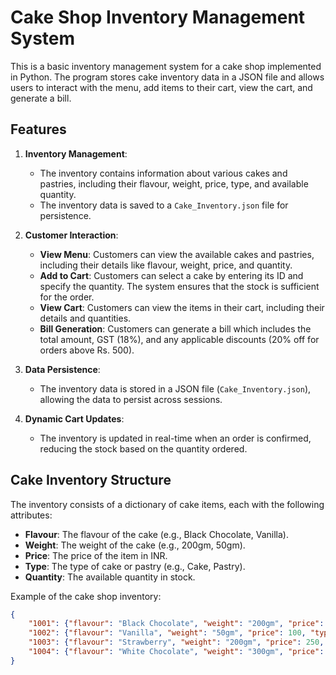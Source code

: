 # Cake Shop Inventory Management System

This is a basic inventory management system for a cake shop implemented in Python. The program stores cake inventory data in a JSON file and allows users to interact with the menu, add items to their cart, view the cart, and generate a bill.

## Features

1. **Inventory Management**: 
   - The inventory contains information about various cakes and pastries, including their flavour, weight, price, type, and available quantity.
   - The inventory data is saved to a `Cake_Inventory.json` file for persistence.

2. **Customer Interaction**: 
   - **View Menu**: Customers can view the available cakes and pastries, including their details like flavour, weight, price, and quantity.
   - **Add to Cart**: Customers can select a cake by entering its ID and specify the quantity. The system ensures that the stock is sufficient for the order.
   - **View Cart**: Customers can view the items in their cart, including their details and quantities.
   - **Bill Generation**: Customers can generate a bill which includes the total amount, GST (18%), and any applicable discounts (20% off for orders above Rs. 500).

3. **Data Persistence**: 
   - The inventory data is stored in a JSON file (`Cake_Inventory.json`), allowing the data to persist across sessions.

4. **Dynamic Cart Updates**: 
   - The inventory is updated in real-time when an order is confirmed, reducing the stock based on the quantity ordered.

## Cake Inventory Structure

The inventory consists of a dictionary of cake items, each with the following attributes:

- **Flavour**: The flavour of the cake (e.g., Black Chocolate, Vanilla).
- **Weight**: The weight of the cake (e.g., 200gm, 50gm).
- **Price**: The price of the item in INR.
- **Type**: The type of cake or pastry (e.g., Cake, Pastry).
- **Quantity**: The available quantity in stock.

Example of the cake shop inventory:

```json
{
    "1001": {"flavour": "Black Chocolate", "weight": "200gm", "price": 200, "type": "Cake", "quantity": 4},
    "1002": {"flavour": "Vanilla", "weight": "50gm", "price": 100, "type": "Pastry", "quantity": 10},
    "1003": {"flavour": "Strawberry", "weight": "200gm", "price": 250, "type": "Cake", "quantity": 3},
    "1004": {"flavour": "White Chocolate", "weight": "300gm", "price": 300, "type": "Cake", "quantity": 5}
}
